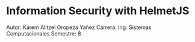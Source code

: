 # Information Security with HelmetJS

Autor: Karem Alitzel Oropeza Yañez
Carrera: Ing. Sistemas Computacionales
Semestre: 8
